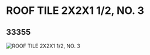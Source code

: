 # ROOF TILE 2X2X1 1/2, NO. 3
## 33355
![ROOF TILE 2X2X1 1/2, NO. 3](https://lc-www-live-s.legocdn.com/media/bricks/5/2/6186627.jpg)